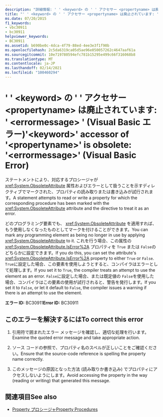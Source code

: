 ```yaml
---
description: "詳細情報: ' ' <keyword> の ' ' アクセサー <propertyname> は廃止されています: ' <errormessage> ' (Visual Basic エラー)"
title: "' ' <keyword> の ' ' アクセサー <propertyname> は廃止されています: ' <errormessage> ' (Visual Basic エラー)"
ms.date: 07/20/2015
f1_keywords:
- vbc30911
- bc30911
helpviewer_keywords:
- BC30911
ms.assetid: b690be0c-4dca-4f79-88ed-4ee3e3f1f90b
ms.openlocfilehash: 2c5da6319ca05d5ae96e050057262c4647aaf61a
ms.sourcegitcommit: 10e719780594efc781b15295e499c66f316068b8
ms.translationtype: MT
ms.contentlocale: ja-JP
ms.lasthandoff: 02/14/2021
ms.locfileid: "100460294"
---
```

# <a name="keyword-accessor-of-propertyname-is-obsolete-errormessage-visual-basic-error"></a><span data-ttu-id="bc0b9-103">' ' \<keyword> の ' ' アクセサー \<propertyname> は廃止されています: ' \<errormessage> ' (Visual Basic エラー)</span><span class="sxs-lookup"><span data-stu-id="bc0b9-103">'\<keyword>' accessor of '\<propertyname>' is obsolete: '\<errormessage>' (Visual Basic Error)</span></span>

<span data-ttu-id="bc0b9-104">ステートメントにより、対応するプロシージャが <xref:System.ObsoleteAttribute> 属性およびエラーとして扱うことを示すディレクティブでマークされた、プロパティの読み取りまたは書き込みが試行されます。</span><span class="sxs-lookup"><span data-stu-id="bc0b9-104">A statement attempts to read or write a property for which the corresponding procedure has been marked with the <xref:System.ObsoleteAttribute> attribute and the directive to treat it as an error.</span></span>  
  
 <span data-ttu-id="bc0b9-105">どのプログラミング要素でも、 <xref:System.ObsoleteAttribute> を適用すれば、もう使用しなくなったものとしてマークを付けることができます。</span><span class="sxs-lookup"><span data-stu-id="bc0b9-105">You can mark any programming element as being no longer in use by applying <xref:System.ObsoleteAttribute> to it.</span></span> <span data-ttu-id="bc0b9-106">これを行う場合、この属性の <xref:System.ObsoleteAttribute.IsError%2A> プロパティを `True` または `False`のどちらかに設定できます。</span><span class="sxs-lookup"><span data-stu-id="bc0b9-106">If you do this, you can set the attribute's <xref:System.ObsoleteAttribute.IsError%2A> property to either `True` or `False`.</span></span> <span data-ttu-id="bc0b9-107">`True`に設定した場合、この要素を使用しようとすると、コンパイラはエラーとして処理します。</span><span class="sxs-lookup"><span data-stu-id="bc0b9-107">If you set it to `True`, the compiler treats an attempt to use the element as an error.</span></span> <span data-ttu-id="bc0b9-108">`False`に設定した場合、または既定値の `False`を使用した場合、コンパイラはこの要素の使用が試行されると、警告を発行します。</span><span class="sxs-lookup"><span data-stu-id="bc0b9-108">If you set it to `False`, or let it default to `False`, the compiler issues a warning if there is an attempt to use the element.</span></span>  
  
 <span data-ttu-id="bc0b9-109">**エラー ID:** BC30911</span><span class="sxs-lookup"><span data-stu-id="bc0b9-109">**Error ID:** BC30911</span></span>  
  
## <a name="to-correct-this-error"></a><span data-ttu-id="bc0b9-110">このエラーを解決するには</span><span class="sxs-lookup"><span data-stu-id="bc0b9-110">To correct this error</span></span>  
  
1. <span data-ttu-id="bc0b9-111">引用符で囲まれたエラー メッセージを確認し、適切な処理を行います。</span><span class="sxs-lookup"><span data-stu-id="bc0b9-111">Examine the quoted error message and take appropriate action.</span></span>  
  
2. <span data-ttu-id="bc0b9-112">ソース コードの参照で、プロパティ名のスペルが正しいことをご確認ください。</span><span class="sxs-lookup"><span data-stu-id="bc0b9-112">Ensure that the source-code reference is spelling the property name correctly.</span></span>  
  
3. <span data-ttu-id="bc0b9-113">このメッセージの原因となった方法 (読み取りか書き込み) でプロパティにアクセスしないようにします。</span><span class="sxs-lookup"><span data-stu-id="bc0b9-113">Avoid accessing the property in the way (reading or writing) that generated this message.</span></span>  
  
## <a name="see-also"></a><span data-ttu-id="bc0b9-114">関連項目</span><span class="sxs-lookup"><span data-stu-id="bc0b9-114">See also</span></span>

- [<span data-ttu-id="bc0b9-115">Property プロシージャ</span><span class="sxs-lookup"><span data-stu-id="bc0b9-115">Property Procedures</span></span>](../programming-guide/language-features/procedures/property-procedures.md)
